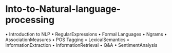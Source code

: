 # Into-to-Natural-language-processing
• Introduction to NLP 
• RegularExpressions 
• Formal Languages
• Ngrams
• AssociationMeasures 
• POS Tagging
• LexicalSemantics
• InformationExtraction 
• InformationRetrieval
• Q&A
• SentimentAnalysis
